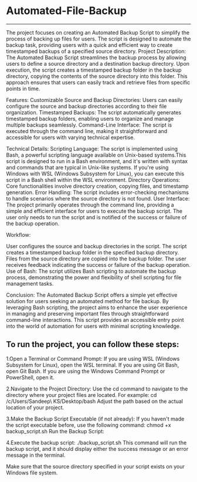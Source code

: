 # Automated-File-Backup
---------------------------
The project focuses on creating an Automated Backup Script to simplify the process of backing up files for users. The script is designed to automate the backup task, providing users with a quick and efficient way to create timestamped backups of a specified source directory.
Project Description:
The Automated Backup Script streamlines the backup process by allowing users to define a source directory and a destination backup directory. Upon execution, the script creates a timestamped backup folder in the backup directory, copying the contents of the source directory into this folder. This approach ensures that users can easily track and retrieve files from specific points in time.

Features:
Customizable Source and Backup Directories: Users can easily configure the source and backup directories according to their file organization.
Timestamped Backups: The script automatically generates timestamped backup folders, enabling users to organize and manage multiple backups seamlessly.
Command-Line Interface: The script is executed through the command line, making it straightforward and accessible for users with varying technical expertise.

Technical Details:
Scripting Language: The script is implemented using Bash, a powerful scripting language available on Unix-based systems.This script is designed to run in a Bash environment, and it's written with syntax and commands that are typical in Unix-like systems. If you're using Windows with WSL (Windows Subsystem for Linux), you can execute this script in a Bash shell within the WSL environment.
Directory Operations: Core functionalities involve directory creation, copying files, and timestamp generation.
Error Handling: The script includes error-checking mechanisms to handle scenarios where the source directory is not found.
User Interface:
The project primarily operates through the command line, providing a simple and efficient interface for users to execute the backup script. The user only needs to run the script and is notified of the success or failure of the backup operation.

Workflow:

User configures the source and backup directories in the script.
The script creates a timestamped backup folder in the specified backup directory.
Files from the source directory are copied into the backup folder.
The user receives feedback indicating the success or failure of the backup operation.
Use of Bash:
The script utilizes Bash scripting to automate the backup process, demonstrating the power and flexibility of shell scripting for file management tasks.

Conclusion:
The Automated Backup Script offers a simple yet effective solution for users seeking an automated method for file backup. By leveraging Bash scripting, the project aims to enhance the user experience in managing and preserving important files through straightforward command-line interactions. This script provides an accessible entry point into the world of automation for users with minimal scripting knowledge.

To run the project, you can follow these steps:
-----------------------------------------------

1.Open a Terminal or Command Prompt:
If you are using WSL (Windows Subsystem for Linux), open the WSL terminal.
If you are using Git Bash, open Git Bash.
If you are using the Windows Command Prompt or PowerShell, open it.

2.Navigate to the Project Directory:
Use the cd command to navigate to the directory where your project files are located. For example:
cd /c/Users/Sandeep\ KS/Desktop/bash
Adjust the path based on the actual location of your project.

3.Make the Backup Script Executable (if not already):
If you haven't made the script executable before, use the following command:
chmod +x backup_script.sh
Run the Backup Script:

4.Execute the backup script:
./backup_script.sh
This command will run the backup script, and it should display either the success message or an error message in the terminal.

Make sure that the source directory specified in your script exists on your Windows file system.

